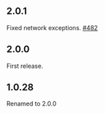 ## 2.0.1
Fixed network exceptions. [#482](https://github.com/parse-community/Parse-SDK-Flutter/pull/482)

## 2.0.0
First release.

## 1.0.28
Renamed to 2.0.0
